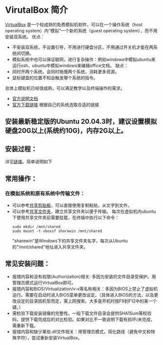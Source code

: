 # VirutalBox 简介
[VirtualBox](https://www.virtualbox.org/) 是一个较成熟的免费模拟机软件，可以在一个操作系统（host operating system）内“模拟”一个新的系统（guest operating system），而不用安装双系统。
优点：
* 不安装双系统，不设置引导，不用进行硬盘分区，不用通过开关机才能在两系统间切换。
* 模拟系统中也可以保证联网，进行复杂操作：例如windows中模拟ubuntu来运行ssh，ubuntu中模拟windows来编辑office文档。
缺点：
* 同时开两个系统，会同时拖慢两个系统，消耗更多资源。
* 鼠标键盘的位置不知会触发哪个系统的指令。

总体上模拟机已经很成熟，可以满足教学以及终端操作的需求。

* [官方说明文档](https://www.virtualbox.org/wiki/End-user_documentation)
* [官方下载链接](https://www.virtualbox.org/wiki/Downloads) 根据自己的系统选取合适的链接
  
## 安装最新稳定版的Ubuntu 20.04.3时，建议设置模拟硬盘20G以上(系统约10G)，内存2G以上。

## 安装过程：
详见[链接]()。简单说明如下



## 常用操作：

### 在模拟系统和原有系统中传输文件：
* 可以参考[共享剪贴板](https://blog.csdn.net/lyc_daniel/article/details/12613675?utm_medium=distribute.pc_relevant.none-task-blog-2~default~baidujs_baidulandingword~default-0.no_search_link&spm=1001.2101.3001.4242)，可以直接使用复制粘贴，从文字到文件。
* 可以参考[共享文件夹](https://www.jianshu.com/p/5b66e1ec09dc)，建立共享文件夹以便于传输。
  每次在虚拟机内ubuntu下使用共享文件夹前需要挂载，在终端中执行以下命令：
  ```
  sudo mkdir /mnt/shared
  sudo mount -t vboxsf sharewin /mnt/shared
  ```
  "sharewin"是Windows下的共享文件夹名字，每次从Ubuntu的"/mnt/shared"地址进入共享文件夹。
  
## 常见安装问题：
* 报错内容和没有权限(Authorization)相关: 多因为安装的文件目录受保护。用管理员模式运行VirtualBox即可。
* 报错内容和BIOS/Virtualization/v-x等名称相关：多因为BIOS上禁止了虚拟机运行。需要在启动时进入BIOS菜单更改设定。（具体进入BIOS的方法，以及更改设定的目录因机型而定，需上网搜索。大多是开机时按F9到F12中的某一个键。）
* 需检验下载安装镜像的完整性。一般下载文件目录会提供SHA1Sum等校验码，提供下载完成后的对比检验。如果对比不一致说明下载有损坏/未完成，需重新下载。
* 报错内容和缺少某些.dll文件相关：用管理员模式，简化路径（避免中文和特殊字符），尝试重新安装VirtualBox。